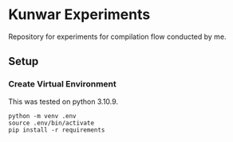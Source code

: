 # Kunwar Experiments

Repository for experiments for compilation flow conducted by me.

## Setup

### Create Virtual Environment

This was tested on python 3.10.9.

```
python -m venv .env
source .env/bin/activate
pip install -r requirements
```
